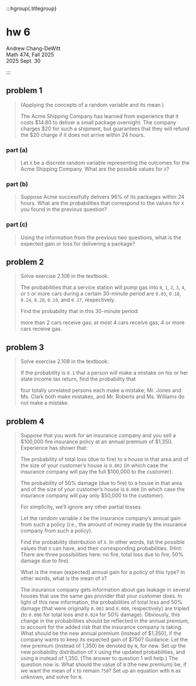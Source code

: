 :::hgroup{.titlegroup}

# hw 6

Andrew Chang-DeWitt \
Math 474, Fall 2025 \
2025 Sept. 30

:::

## problem 1

> (Applying the concepts of a random variable and its mean.)
>
> The Acme Shipping Company has learned from experience that it costs $14.80 to deliver a small package overnight. The company charges $20 for such a shipment, but guarantees that they will refund the $20 charge if it does not arrive within 24 hours.

### part (a)

> Let `X` be a discrete random variable representing the outcomes for the Acme Shipping Company. What are the possible values for `X`?

### part (b)

> Suppose Acme successfully delivers 96% of its packages within 24 hours. What are the probabilities that correspond to the values for `X` you found in the previous question?

### part (c)

> Using the information from the previous two questions, what is the expected gain or loss for delivering a package?

## problem 2

> Solve exercise 2.106 in the textbook:
>
> The probabilities that a service station will pump gas into `0`, `1`, `2`, `3`, `4`, or `5` or more cars during a certain 30-minute period are `0.03`, `0.18`, `0.24`, `0.28`, `0.10`, and `0.17`, respectively.
>
> Find the probability that in this 30-minute period:
>
> more than 2 cars receive gas;
> at most 4 cars receive gas;
> 4 or more cars receive gas.

## problem 3

> Solve exercise 2.108 in the textbook:
>
> If the probability is `0.1` that a person will make a mistake on his or her state income tax return, find the probability that
>
> four totally unrelated persons each make a mistake;
> Mr. Jones and Ms. Clark both make mistakes, and Mr. Roberts and Ms. Williams do not make a mistake.

## problem 4

> Suppose that you work for an insurance company and you sell a $100,000 fire insurance policy at an annual premium of $1,350. Experience has shown that:
>
> The probability of total loss (due to fire) to a house in that area and of the size of your customer’s house is `0.002` (in which case the insurance company will pay the full $100,000 to the customer).
>
> The probability of 50% damage (due to fire) to a house in that area and of the size of your customer’s house is `0.008` (in which case the insurance company will pay only $50,000 to the customer).
>
> For simplicity, we’ll ignore any other partial losses.
>
> Let the random variable `X` be the insurance company’s annual gain from such a policy (i.e., the amount of money made by the insurance company from such a policy).
>
> Find the probability distribution of `X`. In other words, list the possible values that `X` can have, and their corresponding probabilities. (Hint: There are three possibilities here: no fire, total loss due to fire, 50% damage due to fire).
>
> What is the mean (expected) annual gain for a policy of this type? In other words, what is the mean of `X`?
>
> The insurance company gets information about gas leakage in several houses that use the same gas provider that your customer does. In light of this new information, the probabilities of total loss and 50% damage (that were originally `0.002` and `0.008`, respectively) are tripled (to `0.006` for total loss and `0.024` for 50% damage). Obviously, this change in the probabilities should be reflected in the annual premium, to account for the added risk that the insurance company is taking. What should be the new annual premium (instead of $1,350), if the company wants to keep its expected gain of $750? Guidance: Let the new premium (instead of 1,350) be denoted by `N`, for new. Set up the new probability distribution of `X` using the updated probabilities, and using `N` instead of 1,350. (The answer to question 1 will help.) The question now is: What should the value of `N` (the new premium) be, if we want the mean of `X` to remain `750`? Set up an equation with `N` as unknown, and solve for `N`.
